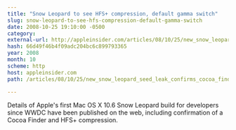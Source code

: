 ```yaml
---
title: "Snow Leopard to see HFS+ compression, default gamma switch"
slug: snow-leopard-to-see-hfs-compression-default-gamma-switch
date: 2008-10-25 19:10:00 -0500
category: 
external-url: http://appleinsider.com/articles/08/10/25/new_snow_leopard_seed_leak_confirms_cocoa_finder_more
hash: 66d49f46b4f09adc204bc6c899793365
year: 2008
month: 10
scheme: http
host: appleinsider.com
path: /articles/08/10/25/new_snow_leopard_seed_leak_confirms_cocoa_finder_more

---
```


Details of Apple's first Mac OS X 10.6 Snow Leopard build for developers since WWDC have been published on the web, including confirmation of a Cocoa Finder and HFS+ compression.
